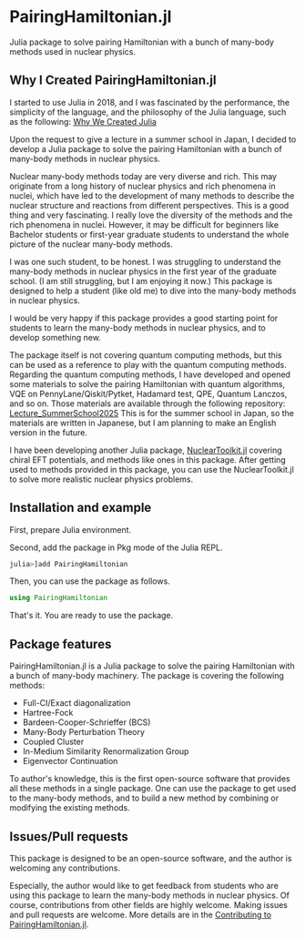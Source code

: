 # PairingHamiltonian.jl

Julia package to solve pairing Hamiltonian with a bunch of many-body methods used in nuclear physics.

## Why I Created PairingHamiltonian.jl

I started to use Julia in 2018, and I was fascinated by the performance, the simplicity of the language, and 
the philosophy of the Julia language, such as the following:
[Why We Created Julia](https://julialang.org/blog/2012/02/why-we-created-julia)

Upon the request to give a lecture in a summer school in Japan, I decided to develop a Julia package to solve the pairing Hamiltonian with a bunch of many-body methods in nuclear physics.

Nuclear many-body methods today are very diverse and rich. This may originate from a long history of nuclear physics and rich phenomena in nuclei, which have led to the development of many methods to describe the nuclear structure and reactions from different perspectives.
This is a good thing and very fascinating. I really love the diversity of the methods and the rich phenomena in nuclei.
However, it may be difficult for beginners like Bachelor students or first-year graduate students to understand the whole picture of the nuclear many-body methods.

I was one such student, to be honest. I was struggling to understand the many-body methods in nuclear physics in the first year of the graduate school. (I am still struggling, but I am enjoying it now.)
This package is designed to help a student (like old me) to dive into the many-body methods in nuclear physics.

I would be very happy if this package provides a good starting point for students to learn the many-body methods in nuclear physics, and to develop something new.

The package itself is not covering quantum computing methods, but this can be used as a reference to play with the quantum computing methods.
Regarding the quantum computing methods, I have developed and opened some materials to solve the pairing Hamiltonian with quantum algorithms, VQE on PennyLane/Qiskit/Pytket, Hadamard test, QPE, Quantum Lanczos, and so on.
Those materials are available through the following repository: [Lecture_SummerSchool2025](https://github.com/SotaYoshida/Lecture_SummerSchool2025)
This is for the summer school in Japan, so the materials are written in Japanese, but I am planning to make an English version in the future.

I have been developing another Julia package, [NuclearToolkit.jl](https://github.com/SotaYoshida/NuclearToolkit.jl) covering chiral EFT potentials, and methods like ones in this package.
After getting used to methods provided in this package, you can use the NuclearToolkit.jl to solve more realistic nuclear physics problems.

## Installation and example

First, prepare Julia environment.

Second, add the package in Pkg mode of the Julia REPL.
```julia
julia>]add PairingHamiltonian
```

Then, you can use the package as follows.
```julia
using PairingHamiltonian
```

That's it. You are ready to use the package.

## Package features 

PairingHamiltonian.jl is a Julia package to solve the pairing Hamiltonian with a bunch of many-body machinery.
The package is covering the following methods:

- Full-CI/Exact diagonalization 
- Hartree-Fock
- Bardeen-Cooper-Schrieffer (BCS)
- Many-Body Perturbation Theory
- Coupled Cluster
- In-Medium Similarity Renormalization Group
- Eigenvector Continuation

To author's knowledge, this is the first open-source software that provides all these methods in a single package.
One can use the package to get used to the many-body methods, and to build a new method by combining or modifying the existing methods.

## Issues/Pull requests

This package is designed to be an open-source software, and the author is welcoming any contributions.

Especially, the author would like to get feedback from students who are using this package to learn the many-body methods in nuclear physics.
Of course, contributions from other fields are highly welcome.
Making issues and pull requests are welcome. More details are in the [Contributing to PairingHamiltonian.jl]().
